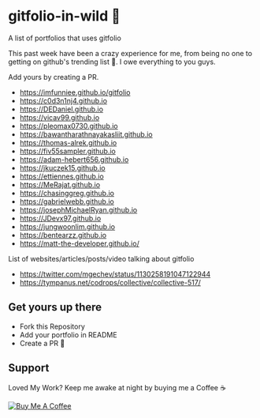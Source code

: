 # gitfolio-in-wild 🎉

A list of portfolios that uses gitfolio

This past week have been a crazy experience for me, from being no one to getting on github's trending list 👀. I owe everything to you guys.

Add yours by creating a PR.

- https://imfunniee.github.io/gitfolio
- https://c0d3n1nj4.github.io
- https://DEDaniel.github.io
- https://vicav99.github.io
- https://pleomax0730.github.io
- https://bawantharathnayakasliit.github.io
- https://thomas-alrek.github.io
- https://fiv55sampler.github.io
- https://adam-hebert656.github.io
- https://jkuczek15.github.io
- https://ettiennes.github.io
- https://MeRajat.github.io
- https://chasinggreg.github.io
- https://gabrielwebb.github.io
- https://josephMichaelRyan.github.io
- https://JDevx97.github.io
- https://jungwoonlim.github.io
- https://bentearzz.github.io
- https://matt-the-developer.github.io/

List of websites/articles/posts/video talking about gitfolio

- https://twitter.com/mgechev/status/1130258191047122944
- https://tympanus.net/codrops/collective/collective-517/


## Get yours up there

- Fork this Repository
- Add your portfolio in README
- Create a PR 🙌

## Support

Loved My Work? Keep me awake at night by buying me a Coffee ☕

<a href="https://www.buymeacoffee.com/imfunniee" target="_blank"><img src="https://www.buymeacoffee.com/assets/img/custom_images/orange_img.png" alt="Buy Me A Coffee" style="height: auto !important;width: auto !important;"></a>
